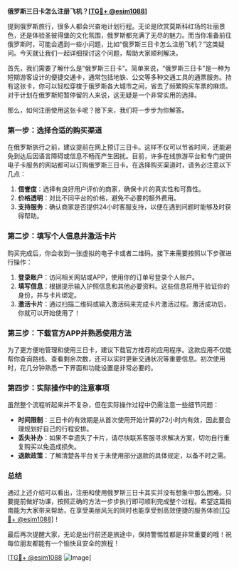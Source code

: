 **俄罗斯三日卡怎么注册飞机？[[TG💪+ @esim1088](https://t.me/s/esim1088)]**

提到俄罗斯旅行，很多人都会兴奋地计划行程。无论是欣赏莫斯科红场的壮丽景色，还是体验圣彼得堡的文化氛围，俄罗斯都充满了无尽的魅力。而当你准备前往俄罗斯时，可能会遇到一些小问题，比如“俄罗斯三日卡怎么注册飞机？”这类疑问。今天就让我们一起详细探讨这个问题，帮助大家顺利解决。

首先，我们需要了解什么是“俄罗斯三日卡”。简单来说，“俄罗斯三日卡”是一种为短期游客设计的便捷交通卡，通常包括地铁、公交等多种交通工具的通票服务。持有这张卡，你可以轻松穿梭于俄罗斯各大城市之间，省去了频繁购买车票的麻烦。对于计划在俄罗斯短暂停留的人来说，这无疑是一个非常实用的选择。

那么，如何注册使用这张卡呢？接下来，我们将一步步为你解答。

### 第一步：选择合适的购买渠道

在俄罗斯旅行之前，建议提前在网上预订三日卡。这样不仅可以节省时间，还能避免到达后因语言障碍或信息不畅而产生困扰。目前，许多在线旅游平台和专门提供电子卡服务的网站都可以订购俄罗斯三日卡。在选择购买渠道时，请务必注意以下几点：

1. **信誉度**：选择有良好用户评价的商家，确保卡片的真实性和可靠性。
2. **价格透明**：对比不同平台的价格，避免不必要的额外费用。
3. **支持服务**：确认商家是否提供24小时客服支持，以便在遇到问题时能够及时获得帮助。

### 第二步：填写个人信息并激活卡片

购买完成后，你会收到一张虚拟的电子卡或者二维码。接下来需要按照以下步骤进行操作：

1. **登录账户**：访问相关网站或APP，使用你的订单号登录个人账户。
2. **填写信息**：根据提示输入护照信息和其他必要资料。这些信息将用于验证你的身份，并与卡片绑定。
3. **激活卡片**：通过扫描二维码或输入激活码来完成卡片激活过程。激活成功后，你就可以开始使用了！

### 第三步：下载官方APP并熟悉使用方法

为了更方便地管理和使用三日卡，建议下载官方推荐的应用程序。这款应用不仅能帮你查询路线、查看剩余次数，还可以实时更新交通状况等重要信息。初次使用时，花几分钟熟悉一下界面和功能设置是非常必要的。

### 第四步：实际操作中的注意事项

虽然整个流程听起来并不复杂，但在实际操作过程中仍需注意一些细节问题：

- **时间限制**：三日卡的有效期是从首次使用开始计算的72小时内有效，因此要合理规划好自己的行程安排。
- **丢失补办**：如果不幸遗失了卡片，请尽快联系客服寻求解决方案，切勿自行重复购买以免造成损失。
- **退款政策**：了解清楚各平台关于未使用部分退款的具体规定，以备不时之需。

### 总结

通过上述介绍可以看出，注册和使用俄罗斯三日卡其实并没有想象中那么困难。只要提前做好功课，按照正确的方法一步步执行即可顺利完成整个过程。希望这篇指南能为大家带来帮助，在享受美丽风光的同时也能享受到高效便捷的服务体验[[TG💪+ @esim1088](https://t.me/s/esim1088)]！

最后再次提醒大家，无论是出行前还是旅途中，保持警惕性都是非常重要的哦！祝每位朋友都能有一个愉快且安全的旅程！

[[TG💪+ @esim1088](https://t.me/s/esim1088) ![Image](https://i.postimg.cc/4NQfJmqS/Snipaste-2025-05-13-00-14-12.png)]